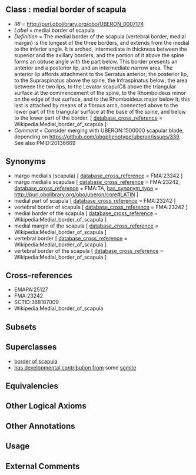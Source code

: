 
## Class : medial border of scapula

 * *IRI* = http://purl.obolibrary.org/obo/UBERON_0007174
 * *Label* = medial border of scapula
 * *Definition* = The medial border of the scapula (vertebral border, medial margin) is the longest of the three borders, and extends from the medial to the inferior angle. It is arched, intermediate in thickness between the superior and the axillary borders, and the portion of it above the spine forms an obtuse angle with the part below. This border presents an anterior and a posterior lip, and an intermediate narrow area. The anterior lip affords attachment to the Serratus anterior; the posterior lip, to the Supraspinatus above the spine, the Infraspinatus below; the area between the two lips, to the Levator scapulC& above the triangular surface at the commencement of the spine, to the Rhomboideus minor on the edge of that surface, and to the Rhomboideus major below it; this last is attached by means of a fibrous arch, connected above to the lower part of the triangular surface at the base of the spine, and below to the lower part of the border. [ [database_cross_reference](../../ef/oboInOwl#hasDbXref.md) = Wikipedia:Medial_border_of_scapula ]
 * *Comment* = Consider merging with UBERON:1500000 scapular blade, depending on https://github.com/obophenotype/uberon/issues/339. See also PMID:20136669

## Synonyms

 * margo medialis (scapula) [ [database_cross_reference](../../ef/oboInOwl#hasDbXref.md) = FMA:23242 ]
 * margo medialis scapulae [ [database_cross_reference](../../ef/oboInOwl#hasDbXref.md) = FMA:23242, [database_cross_reference](../../ef/oboInOwl#hasDbXref.md) = FMA:TA, [has_synonym_type](../../pe/oboInOwl#hasSynonymType.md) = http://purl.obolibrary.org/obo/uberon/core#LATIN ]
 * medial part of scapula [ [database_cross_reference](../../ef/oboInOwl#hasDbXref.md) = FMA:23242 ]
 * vertebral border of scapula [ [database_cross_reference](../../ef/oboInOwl#hasDbXref.md) = FMA:23242 ]
 * medial border of the scapula [ [database_cross_reference](../../ef/oboInOwl#hasDbXref.md) = Wikipedia:Medial_border_of_scapula ]
 * medial margin of the scapula [ [database_cross_reference](../../ef/oboInOwl#hasDbXref.md) = Wikipedia:Medial_border_of_scapula ]
 * vertebral border [ [database_cross_reference](../../ef/oboInOwl#hasDbXref.md) = Wikipedia:Medial_border_of_scapula ]
 * vertebral border of the scapula [ [database_cross_reference](../../ef/oboInOwl#hasDbXref.md) = Wikipedia:Medial_border_of_scapula ]

## Cross-references

 * EMAPA:25127
 * FMA:23242
 * SCTID:368187009
 * Wikipedia:Medial_border_of_scapula

## Subsets


## Superclasses

 * [border of scapula](../../UBERON/71/UBERON_0007171.md)
 * [has developmental contribution from](../../RO/54/RO_0002254.md) some [somite](../../UBERON/29/UBERON_0002329.md)

## Equivalencies


## Other Logical Axioms


## Other Annotations


## Usage


## External Comments

